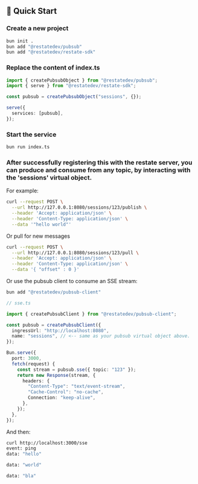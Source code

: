 ## 🚀 Quick Start

### Create a new project

```sh
bun init .
bun add "@restatedev/pubsub"
bun add "@restatedev/restate-sdk"
```

### Replace the content of index.ts

```ts
import { createPubsubObject } from "@restatedev/pubsub";
import { serve } from "@restatedev/restate-sdk";

const pubsub = createPubsubObject("sessions", {});

serve({
  services: [pubsub],
});
```

### Start the service

```sh
bun run index.ts
```

### After successfully registering this with the restate server, you can produce and consume from any topic, by interacting with the 'sessions' virtual object.

For example:

```sh
curl --request POST \
  --url http://127.0.0.1:8080/sessions/123/publish \
  --header 'Accept: application/json' \
  --header 'Content-Type: application/json' \
  --data '"hello world"'
```

Or pull for new messages

```sh
curl --request POST \
  --url http://127.0.0.1:8080/sessions/123/pull \
  --header 'Accept: application/json' \
  --header 'Content-Type: application/json' \
  --data '{ "offset" : 0 }'
```

Or use the pubsub client to consume an SSE stream:

```sh
bun add "@restatedev/pubsub-client"
```

```typescript
// sse.ts

import { createPubsubClient } from "@restatedev/pubsub-client";

const pubsub = createPubsubClient({
  ingressUrl: "http://localhost:8080",
  name: "sessions", // <-- same as your pubsub virtual object above.
});

Bun.serve({
  port: 3000,
  fetch(request) {
    const stream = pubsub.sse({ topic: "123" });
    return new Response(stream, {
      headers: {
        "Content-Type": "text/event-stream",
        "Cache-Control": "no-cache",
        Connection: "keep-alive",
      },
    });
  },
});
```

And then:

```sh
curl http://localhost:3000/sse
event: ping
data: "hello"

data: "world"

data: "bla"

```
